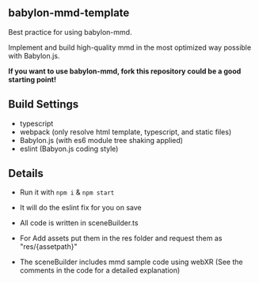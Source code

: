 ## babylon-mmd-template

Best practice for using babylon-mmd.

Implement and build high-quality mmd in the most optimized way possible with Babylon.js.

**If you want to use babylon-mmd, fork this repository could be a good starting point!**

## Build Settings

- typescript
- webpack (only resolve html template, typescript, and static files)
- Babylon.js (with es6 module tree shaking applied)
- eslint (Babyon.js coding style)

## Details

- Run it with `npm i` & `npm start`

- It will do the eslint fix for you on save

- All code is written in sceneBuilder.ts

- For Add assets put them in the res folder and request them as "res/{assetpath}"

- The sceneBuilder includes mmd sample code using webXR (See the comments in the code for a detailed explanation)
